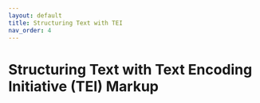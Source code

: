 ```yaml
---
layout: default
title: Structuring Text with TEI
nav_order: 4
---
```


# Structuring Text with Text Encoding Initiative (TEI) Markup
